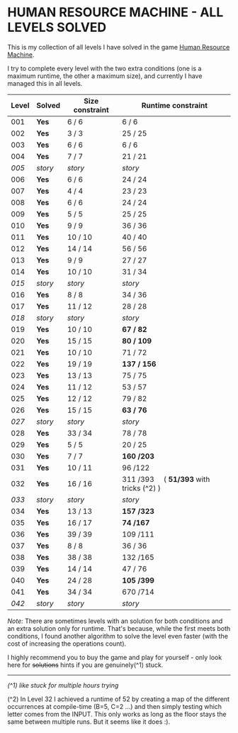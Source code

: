 HUMAN RESOURCE MACHINE  - ALL LEVELS SOLVED
===========================================

This is my collection of all levels I have solved in the game [Human Resource Machine](http://tomorrowcorporation.com/humanresourcemachine).

I try to complete every level with the two extra conditions (one is a maximum runtime, the other a maximum size), and currently I have managed this in all levels.

 Level | Solved  | Size constraint | Runtime constraint
-------|---------|-----------------|--------------------
 001   | **Yes** |   6 /   6       |     6 /   6
 002   | **Yes** |   3 /   3       |    25 /  25
 003   | **Yes** |   6 /   6       |     6 /   6
 004   | **Yes** |   7 /   7       |    21 /  21
 *005* | *story* |  *story*        | *story*   
 006   | **Yes** |   6 /   6       |    24 /  24
 007   | **Yes** |   4 /   4       |    23 /  23
 008   | **Yes** |   6 /   6       |    24 /  24
 009   | **Yes** |   5 /   5       |    25 /  25
 010   | **Yes** |   9 /   9       |    36 /  36
 011   | **Yes** |  10 /  10       |    40 /  40
 012   | **Yes** |  14 /  14       |    56 /  56
 013   | **Yes** |   9 /   9       |    27 /  27
 014   | **Yes** |  10 /  10       |    31 /  34
 *015* | *story* |  *story*        | *story*  
 016   | **Yes** |   8 /   8       |    34 /  36
 017   | **Yes** |  11 /  12       |    28 /  28
 *018* | *story* |  *story*        | *story*  
 019   | **Yes** |  10 /  10       | **67 /  82**
 020   | **Yes** |  15 /  15       | **80 / 109**
 021   | **Yes** |  10 /  10       |    71 /  72
 022   | **Yes** |  19 /  19       | **137 / 156**
 023   | **Yes** |  13 /  13       |    75 / 75 
 024   | **Yes** |  11 /  12       |    53 / 57 
 025   | **Yes** |  12 /  12       |    79 / 82 
 026   | **Yes** |  15 /  15       | **63 / 76**
 *027* | *story* |  *story*        | *story*  
 028   | **Yes** |  33 /  34       |    78 / 78 
 029   | **Yes** |   5 /   5       |    20 / 25    
 030   | **Yes** |   7 /   7       | **160 /203** 
 031   | **Yes** |  10 /  11       |    96 /122
 032   | **Yes** |  16 /  16       |   311 /393 &nbsp; &nbsp; ( **51/393** with tricks (^2) )
 *033* | *story* |  *story*        | *story*  
 034   | **Yes** |  13 /  13       | **157 /323**   
 035   | **Yes** |  16 /  17       | **74 /167**
 036   | **Yes** |  39 /  39       |   109 /111
 037   | **Yes** |   8 /   8       |   36 / 36
 038   | **Yes** |  38 /  38       |   132 /165
 039   | **Yes** |  14 /  14       |    47 / 76
 040   | **Yes** |  24 /  28       | **105 /399**   
 041   | **Yes** |  34 /  34       |   670 /714
 *042* | *story* |  *story*        | *story*  

*Note:* There are sometimes levels with an solution for both conditions and an extra solution only for runtime. That's because, while the first meets both conditions, I found another algorithm to solve the level even faster (with the cost of increasing the operations count).

I highly recommend you to buy the game and play for yourself - only look here for ~~solutions~~ hints if you are genuinely(^1) stuck.


---------------


*(^1) like stuck for multiple hours trying*

(^2) In Level 32 I achieved a runtime of 52 by creating a map of the different occurrences at compile-time (B=5, C=2 ...) and then simply testing which letter comes from the INPUT. This only works as long as the floor stays the same between multiple runs. But it seems like it does :).